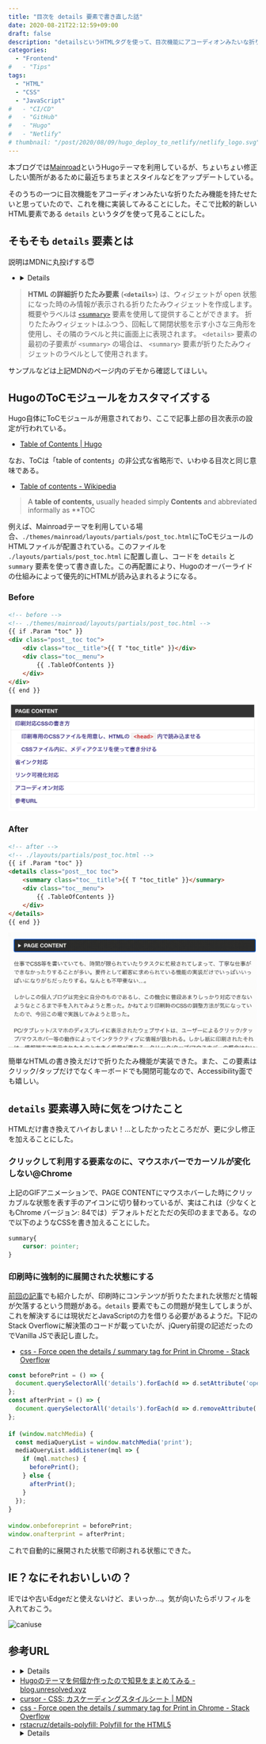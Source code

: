 ```yaml
---
title: "目次を details 要素で書き直した話"
date: 2020-08-21T22:12:59+09:00
draft: false
description: "detailsというHTMLタグを使って、目次機能にアコーディオンみたいな折りたたみ機能を持たせた話と気をつけたいこと2つ。"
categories:
  - "Frontend"
#   - "Tips"
tags:
  - "HTML"
  - "CSS"
  - "JavaScript"
#   - "CI/CD"
#   - "GitHub"
#   - "Hugo"
#   - "Netlify"
# thumbnail: "/post/2020/08/09/hugo_deploy_to_netlify/netlify_logo.svg"
---
```


本ブログでは[Mainroad]( https://github.com/Vimux/Mainroad/ )というHugoテーマを利用しているが、ちょいちょい修正したい箇所があるために最近ちまちまとスタイルなどをアップデートしている。

そのうちの一つに目次機能をアコーディオンみたいな折りたたみ機能を持たせたいと思っていたので、これを機に実装してみることにした。そこで比較的新しいHTML要素である `details` というタグを使って見ることにした。

## そもそも `details` 要素とは

説明はMDNに丸投げする😇

- [<details>: 詳細折りたたみ要素 - HTML: HyperText Markup Language | MDN]( https://developer.mozilla.org/ja/docs/Web/HTML/Element/details )

> **HTML の詳細折りたたみ要素** (**`<details>`**) は、ウィジェットが open 状態になった時のみ情報が表示される折りたたみウィジェットを作成します。概要やラベルは [`<summary>`](https://developer.mozilla.org/ja/docs/Web/HTML/Element/summary) 要素を使用して提供することができます。
> 折りたたみウィジェットはふつう、回転して開閉状態を示す小さな三角形を使用し、その隣のラベルと共に画面上に表現されます。 `<details>` 要素の最初の子要素が `<summary>` の場合は、 `<summary>` 要素が折りたたみウィジェットのラベルとして使用されます。

サンプルなどは上記MDNのページ内のデモから確認してほしい。



## HugoのToCモジュールをカスタマイズする

Hugo自体にToCモジュールが用意されており、ここで記事上部の目次表示の設定が行われている。

- [Table of Contents | Hugo]( https://gohugo.io/content-management/toc/ )

なお、ToCは「table of contents」の非公式な省略形で、いわゆる目次と同じ意味である。

- [Table of contents - Wikipedia]( https://en.wikipedia.org/wiki/Table_of_contents )

> A **table of contents,** usually headed simply **Contents** and abbreviated informally as **TOC

例えば、Mainroadテーマを利用している場合、`./themes/mainroad/layouts/partials/post_toc.html`にToCモジュールのHTMLファイルが配置されている。このファイルを `./layouts/partials/post_toc.html` に配置し直し、コードを `details` と `summary` 要素を使って書き直した。この再配置により、Hugoのオーバーライドの仕組みによって優先的にHTMLが読み込まれるようになる。

### Before

```html
<!-- before -->
<!-- ./themes/mainroad/layouts/partials/post_toc.html -->
{{ if .Param "toc" }}
<div class="post__toc toc">
	<div class="toc__title">{{ T "toc_title" }}</div>
	<div class="toc__menu">
		{{ .TableOfContents }}
	</div>
</div>
{{ end }}
```

![toc_before](img/toc_before.png)

### After

```html
<!-- after -->
<!-- ./layouts/partials/post_toc.html -->
{{ if .Param "toc" }}
<details class="post__toc toc">
	<summary class="toc__title">{{ T "toc_title" }}</summary>
	<div class="toc__menu">
		{{ .TableOfContents }}
	</div>
</details>
{{ end }}
```

![tac_after](img/tac_after.gif)

簡単なHTMLの書き換えだけで折りたたみ機能が実装できた。また、この要素はクリック/タップだけでなくキーボードでも開閉可能なので、Accessibility面でも嬉しい。



## `details` 要素導入時に気をつけたこと

HTMLだけ書き換えてハイおしまい！…としたかったところだが、更に少し修正を加えることにした。

### クリックして利用する要素なのに、マウスホバーでカーソルが変化しない@Chrome

上記のGIFアニメーションで、PAGE CONTENTにマウスホバーした時にクリッカブルな状態を表す手のアイコンに切り替わっているが、実はこれは（少なくともChrome バージョン: 84では）デフォルトだとただの矢印のままである。なので以下のようなCSSを書き加えることにした。

```css
summary{
    cursor: pointer;
}
```



### 印刷時に強制的に展開された状態にする

[前回の記事]( /post/2020/08/20/css_for_printing/ )でも紹介したが、印刷時にコンテンツが折りたたまれた状態だと情報が欠落するという問題がある。`details` 要素でもこの問題が発生してしまうが、これを解決するには現状だとJavaScriptの力を借りる必要があるようだ。下記のStack Overflowに解決策のコードが載っていたが、jQuery前提の記述だったのでVanilla JSで表記し直した。

- [css - Force open the details / summary tag for Print in Chrome - Stack Overflow]( https://stackoverflow.com/questions/19646684/force-open-the-details-summary-tag-for-print-in-chrome )

```javascript
const beforePrint = () => {
  document.querySelectorAll('details').forEach(d => d.setAttribute('open', ''));
};
const afterPrint = () => {
  document.querySelectorAll('details').forEach(d => d.removeAttribute('open'));
};

if (window.matchMedia) {
  const mediaQueryList = window.matchMedia('print');
  mediaQueryList.addListener(mql => {
    if (mql.matches) {
      beforePrint();
    } else {
      afterPrint();
    }
  });
}

window.onbeforeprint = beforePrint;
window.onafterprint = afterPrint;
```

これで自動的に展開された状態で印刷される状態にできた。

## IE？なにそれおいしいの？

IEではや古いEdgeだと使えないけど、まいっか…。気が向いたらポリフィルを入れておこう。

![caniuse](/Users/suzuki/git/hobbies/klim0824/content/post/2020/08/21/customize_toc_by_using_details_element/img/caniuse.png)





## 参考URL

- [<details>: 詳細折りたたみ要素 - HTML: HyperText Markup Language | MDN]( https://developer.mozilla.org/ja/docs/Web/HTML/Element/details )
- [Hugoのテーマを何個か作ったので知見をまとめてみる - blog.unresolved.xyz]( https://blog.unresolved.xyz/how-to-make-of-hugo-theme )
- [cursor - CSS: カスケーディングスタイルシート | MDN]( https://developer.mozilla.org/ja/docs/Web/CSS/cursor )
- [css - Force open the details / summary tag for Print in Chrome - Stack Overflow]( https://stackoverflow.com/questions/19646684/force-open-the-details-summary-tag-for-print-in-chrome )
- [rstacruz/details-polyfill: Polyfill for the HTML5 <details> element, no dependencies]( https://github.com/rstacruz/details-polyfill )

